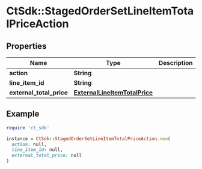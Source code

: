 # CtSdk::StagedOrderSetLineItemTotalPriceAction

## Properties

| Name | Type | Description | Notes |
| ---- | ---- | ----------- | ----- |
| **action** | **String** |  |  |
| **line_item_id** | **String** |  | [optional] |
| **external_total_price** | [**ExternalLineItemTotalPrice**](ExternalLineItemTotalPrice.md) |  | [optional] |

## Example

```ruby
require 'ct_sdk'

instance = CtSdk::StagedOrderSetLineItemTotalPriceAction.new(
  action: null,
  line_item_id: null,
  external_total_price: null
)
```


